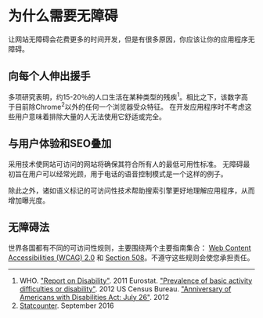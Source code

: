 # 为什么需要无障碍

让网站无障碍会花费更多的时间开发，但是有很多原因，你应该让你的应用程序无障碍。

## 向每个人伸出援手

多项研究表明，约15-20％的人口生活在某种类型的残疾<sup>1</sup>。相比之下，该数字高于目前除Chrome<sup>2</sup>以外的任何一个浏览器受众特征。 在开发应用程序时不考虑这些用户意味着排除大量的人无法使用它舒适或完全。

## 与用户体验和SEO叠加

采用技术使网站可访问的网站将确保其符合所有人的最低可用性标准。 无障碍最初旨在用户可以经常光顾，用于电话的语音控制模式是一个这样的例子。

除此之外，诸如语义标记的可访问性技术帮助搜索引擎更好地理解应用程序，从而增加曝光度。

## 无障碍法

世界各国都有不同的可访问性规则，主要围绕两个主要指南集合： [Web Content Accessibilities (WCAG) 2.0](https://www.w3.org/WAI/WCAG20/glance/) 和 [Section 508](https://www.section508.gov/)。不遵守这些规则会使您承担责任。



------

1. WHO. ["Report on Disability"](http://apps.who.int/iris/bitstream/10665/70670/1/WHO_NMH_VIP_11.01_eng.pdf). 2011
   Eurostat. ["Prevalence of basic activity difficulties or disability"](https://angular-2-training-book.rangle.io/handout/a11y/Prevalence%20of%20basic%20activity%20difficulties%20or%20disability). 2012
   US Census Bureau. ["Anniversary of Americans with Disabilities Act: July 26"](http://www.census.gov/newsroom/releases/archives/facts_for_features_special_editions/cb12-ff16.html). 2012
2. [Statcounter](http://gs.statcounter.com/#all-browser_version_partially_combined-ww-monthly-201509-201609). September 2016